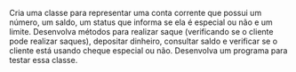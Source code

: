 
Cria uma classe para representar uma conta corrente que
possui um número, um saldo, um status que informa se ela é
especial ou não e um limite. Desenvolva métodos para realizar
saque (verificando se o cliente pode realizar saques), depositar
dinheiro, consultar saldo e verificar se o cliente está usando
cheque especial ou não. Desenvolva um programa para testar
essa classe.
